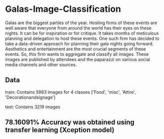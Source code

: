 # Galas-Image-Classification
Galas are the biggest parties of the year. Hosting firms of these events are well aware that everyone from around the world has their eyes on these nights. It can be for inspiration or for critique. It takes months of meticulous planning and delegation to host these events. One such firm has decided to take a data-driven approach for planning their gala nights going forward. Aesthetics and entertainment are the most crucial segments of these events. So, this firm wants to aggregate and classify all images. These images are published by attendees and the paparazzi on various social media channels and other sources. 

## Data
train: Contains 5983 images for 4 classes ['Food', 'misc', 'Attire', 'Decorationandsignage']

test: Contains 3219 images

## 78.16091% Accuracy was obtained using transfer learning (Xception model)
